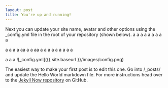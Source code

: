 ```yaml
---
layout: post
title: You're up and running!
---
```


Next you can update your site name, avatar and other options using the _config.yml file in the root of your repository (shown below).
a
a
a
a
a
a
a
a
a


a
a
a
a
aa
a
a
aa
a
a
a
a
a
a
a
a
a

a
a
a
![_config.yml]({{ site.baseurl }}/images/config.png)

The easiest way to make your first post is to edit this one. Go into /_posts/ and update the Hello World markdown file. For more instructions head over to the [Jekyll Now repository](https://github.com/barryclark/jekyll-now) on GitHub.